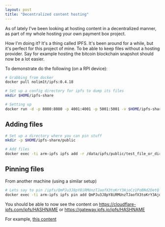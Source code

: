 ```yaml
---
layout: post
title: "Decentralized content hosting"
---
```


As of lately I've been looking at hosting content in a decentralized manner, as part of my whole hosting your own payment box project.

How I'm doing it? It's a thing called IPFS. It's been around for a while, but it's perfect for this project of mine. To be able to keep files without a hosting provider. Say for example hosting the bitcoin blockchain snapshot should now be a lot easier.

To demonstrate do the following (on a RPI device):

```bash
# Grabbing from docker
docker pull nolim1t/ipfs:0.4.18

# Set up a config directory for ipfs to dump its files
mkdir $HOME/ipfs-share

# Setting up
docker run -d -p 8080:8080 -p 4001:4001 -p 5001:5001 -v $HOME/ipfs-share:/data/ipfs --name=arm-ipfs --rm nolim1t/ipfs:0.4.18
```

## Adding files

```bash
# Set up a directory where you can pin stuff
mkdir -p $HOME/ipfs-share/public

# Add files
docker exec -ti arm-ipfs ipfs add -r /data/ipfs/public/test_file_or_directory
```

## Pinning files

From another machine (using a similar setup)

```bash
# Lets say to pin /ipfs/QmPJu3J8pY8iRMUnzTJaofX3toKrY3AjoCz1PoBNd2DetQ
docker exec -ti arm-ipfs ipfs pin add QmPJu3J8pY8iRMUnzTJaofX3toKrY3AjoCz1PoBNd2DetQ
```


You should be able to now see the content on https://cloudflare-ipfs.com/ipfs/HASHNAME or https://gateway.ipfs.io/ipfs/HASHNAME

For example, [this content](https://gateway.ipfs.io/ipfs/QmPJu3J8pY8iRMUnzTJaofX3toKrY3AjoCz1PoBNd2DetQ)
